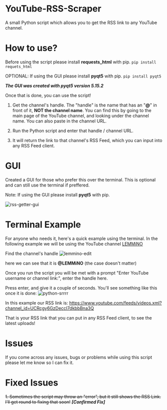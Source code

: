 # YouTube-RSS-Scraper
A small Python script which allows you to get the RSS link to any YouTube channel.

# How to use?
Before using the script please install **requests_html** with pip.
`pip install requets_html`

OPTIONAL: If using the GUI please install **pyqt5** with pip.
`pip install pyqt5`

***The GUI was created with pyqt5 version 5.15.2***

Once that is done, you can use the script!

1. Get the channel's handle.
The "handle" is the name that has an "**@**" in front of it, **NOT the channel name**. You can find this by going to the main page of the YouTube channel, and looking under the channel name. You can also paste in the channel URL.

2. Run the Python script and enter that handle / channel URL.

3. It will return the link to that channel's RSS Feed, which you can input into any RSS Feed client. 

# GUI
Created a GUI for those who prefer this over the terminal. This is optional and can still use the terminal if preffered.

Note: If using the GUI please install **pyqt5** with pip.

![rss-getter-gui](https://github.com/dontna/YouTube-RSS-Scraper/assets/85905830/29f37d3f-c4ff-4111-8550-05de57c311dc)


# Terminal Example
For anyone who needs it, here's a quick example using the terminal. In the following example we will be using the YouTube channel [LEMMiNO](https://www.youtube.com/@LEMMiNO)

Find the channel's handle
![lemmino-edit](https://github.com/dontna/YouTube-RSS-Scraper/assets/85905830/9d090578-d172-4441-ab75-9a8879079a41)


here we can see that it is **@LEMMiNO** (the case doesn't matter)

Once you run the script you will be met with a prompt "Enter YouTube username or channel link:", enter the handle here.

Press enter, and give it a couple of seconds. You'll see something like this once it is done:
![python-srrrr](https://github.com/dontna/YouTube-RSS-Scraper/assets/85905830/0eeee6ba-4d1f-4e9f-8cba-85b2bcd1836b)

In this example our RSS link is: https://www.youtube.com/feeds/videos.xml?channel_id=UCRcgy6GzDeccI7dkbbBna3Q

That is your RSS link that you can put in any RSS Feed client, to see the latest uploads!

# Issues
If you come across any issues, bugs or problems while using this script please let me know so I can fix it.

# Fixed Issues
~~1. Sometimes the script may throw an "error", but it still shows the RSS Link. I'll get round to fixing that soon!~~ ***[Confirmed Fix]***
